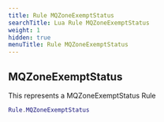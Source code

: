 ```yaml
---
title: Rule MQZoneExemptStatus
searchTitle: Lua Rule MQZoneExemptStatus
weight: 1
hidden: true
menuTitle: Rule MQZoneExemptStatus
---
```

## MQZoneExemptStatus

This represents a MQZoneExemptStatus Rule
```lua
Rule.MQZoneExemptStatus
```